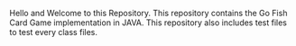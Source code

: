 Hello and Welcome to this Repository. This repository contains the Go Fish Card Game implementation in JAVA. This repository also includes test files to test every class files.
